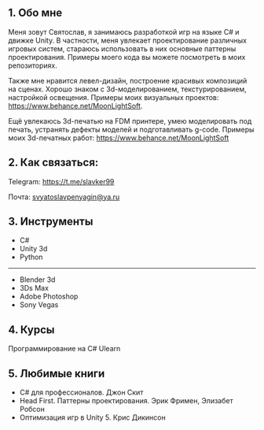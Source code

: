 ## 1. Обо мне
Меня зовут Святослав, я занимаюсь разработкой игр на языке C# и движке Unity. В частности, меня увлекает проектирование различных игровых систем, стараюсь использовать в них основные паттерны проектирования. Примеры моего кода вы можете посмотреть в моих репозиториях.

Также мне нравится левел-дизайн, построение красивых композиций на сценах. Хорошо знаком с 3d-моделированием, текстурированием, настройкой освещения. 
Примеры моих визуальных проектов: https://www.behance.net/MoonLightSoft. 

Ещё увлекаюсь 3d-печатью на FDM принтере, умею моделировать под печать, устранять дефекты моделей и подготавливать g-code. Примеры моих 3d-печатных работ: https://www.behance.net/MoonLightSoft
## 2. Как связаться:
Telegram: https://t.me/slavker99 

Почта: svyatoslavpenyagin@ya.ru
## 3. Инструменты
+ C#
+ Unity 3d
+ Python
----
+ Blender 3d
+ 3Ds Max
+ Adobe Photoshop
+ Sony Vegas

## 4. Курсы
Программирование на C# Ulearn

## 5. Любимые книги
+ С# для профессионалов. Джон Скит
+ Head First. Паттерны проектирования. Эрик Фримен, Элизабет Робсон
+ Оптимизация игр в Unity 5. Крис Дикинсон